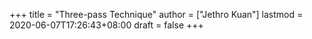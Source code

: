 +++
title = "Three-pass Technique"
author = ["Jethro Kuan"]
lastmod = 2020-06-07T17:26:43+08:00
draft = false
+++
